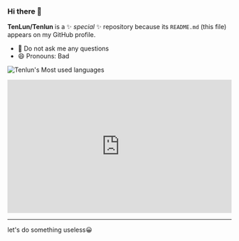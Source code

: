 ### Hi there 👋
**TenLun/Tenlun** is a ✨ _special_ ✨ repository because its `README.md` (this file) appears on my GitHub profile.

- 🙅‍ Do not ask me any questions
- 😄 Pronouns: Bad

![Tenlun's Most used languages](https://github-readme-stats.vercel.app/api/top-langs?username=Tenlun&show_icons=true&count_private=true&theme=gotham)

<iframe src="https://tenlun.github.io/Dropdowns?name=Tenlun" width="100%" height="300px" frameborder="0" scrolling="no" allowfullscreen="true" style="position: relative;"> Tenlun's Language ratio </iframe>

---

let's do something useless😀
